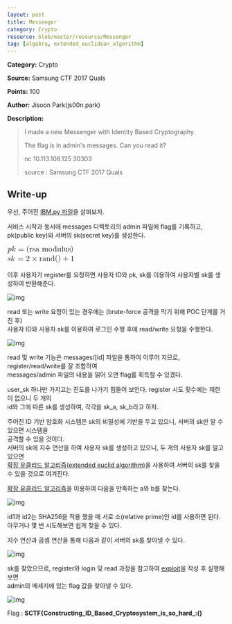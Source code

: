 ```yaml
---
layout: post
title: Messenger
category: Crypto
resource: blob/master/resource/Messenger
tag: [algebra, extended_euclidean_algorithm] 
---
```


**Category:** Crypto

**Source:** Samsung CTF 2017 Quals

**Points:** 100

**Author:** Jisoon Park(js00n.park)

**Description:** 

> I made a new Messenger with Identity Based Cryptography.
> 
> The flag is in admin's messages. Can you read it?
> 
> nc 10.113.108.125 30303
> 
> source : Samsung CTF 2017 Quals

## Write-up

우선, 주어진 [IBM.py 파일]({{site.github.repo}}/{{page.resource}}/IBM.py)을 살펴보자.

서비스 시작과 동시에 messages 디렉토리의 admin 파일에 flag를 기록하고,  
pk(public key)와 서버의 sk(secret key)를 생성한다.

![img](resource/Messenger/setup.gif)

이후 사용자가 register를 요청하면 사용자 ID와 pk, sk를 이용하여 사용자별 sk를 생성하여 반환해준다.

![img]({{site.github.repo}}/{{page.resource}}/register.gif)

read 또는 write 요청이 있는 경우에는 (brute-force 공격을 막기 위해 POC 단계를 거친 후)  
사용자 ID와 사용자 sk를 이용하여 로그인 수행 후에 read/write 요청을 수행한다.

![img]({{site.github.repo}}/{{page.resource}}/login.gif)

read 및 write 기능은 messages/[id] 파일을 통하여 이루어 지므로, register/read/write를 잘 조합하여  
messages/admin 파일의 내용을 읽어 오면 flag를 획득할 수 있겠다.

user_sk 하나만 가지고는 진도를 나가기 힘들어 보인다. register 시도 횟수에는 제한이 없으니 두 개의  
id와 그에 따른 sk를 생성하여, 각각을 sk_a, sk_b라고 하자.

주어진 ID 기반 암호화 시스템은 sk의 비밀성에 기반을 두고 있으니, 서버의 sk만 알 수 있으면 시스템을  
공격할 수 있을 것이다.  
서버의 sk에 지수 연산을 하여 사용자 sk를 생성하고 있으니, 두 개의 사용자 sk를 알고 있으면  
[확장 유클리드 알고리즘(extended euclid algorithm)](https://en.wikipedia.org/wiki/Extended_Euclidean_algorithm)을 사용하여 서버의 sk를 찾을 수 있을 것으로 여겨진다.

[확장 유클리드 알고리즘](https://en.wikipedia.org/wiki/Extended_Euclidean_algorithm)을 이용하여 다음을 만족하는 a와 b를 찾는다.  

![img]({{site.github.repo}}/{{page.resource}}/exeuc.gif)

id1과 id2는 SHA256을 적용 했을 때 서로 소(relative prime)인 id를 사용하면 된다.  
아무거나 몇 번 시도해보면 쉽게 찾을 수 있다.

지수 연산과 곱셈 연산을 통해 다음과 같이 서버의 sk를 찾아낼 수 있다.

![img]({{site.github.repo}}/{{page.resource}}/findsk.gif)

sk를 찾았으므로, register와 login 및 read 과정을 참고하여 [exploit]({{site.github.repo}}/{{page.resource}}/ex.py)을 작성 후 실행해보면  
admin의 메세지에 있는 flag 값을 찾아낼 수 있다.

![img]({{site.github.repo}}/{{page.resource}}/flag.png)

Flag : <b>SCTF{Constructing_ID_Based_Cryptosystem_is_so_hard_:(}</b>
